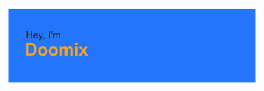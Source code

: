 [![MasterHead](https://github.com/REALDoomix/REALDoomix/blob/main/header.png?raw=true)](https://github.com/REALDoomix)

<!--
**REALDoomix/REALDoomix** is a ✨ _special_ ✨ repository because its `README.md` (this file) appears on your GitHub profile.

Here are some ideas to get you started:

- 🔭 I’m currently working on ...
- 🌱 I’m currently learning ...
- 👯 I’m looking to collaborate on ...
- 🤔 I’m looking for help with ...
- 💬 Ask me about ...
- 📫 How to reach me: ...
- 😄 Pronouns: ...
- ⚡ Fun fact: ...
-->
